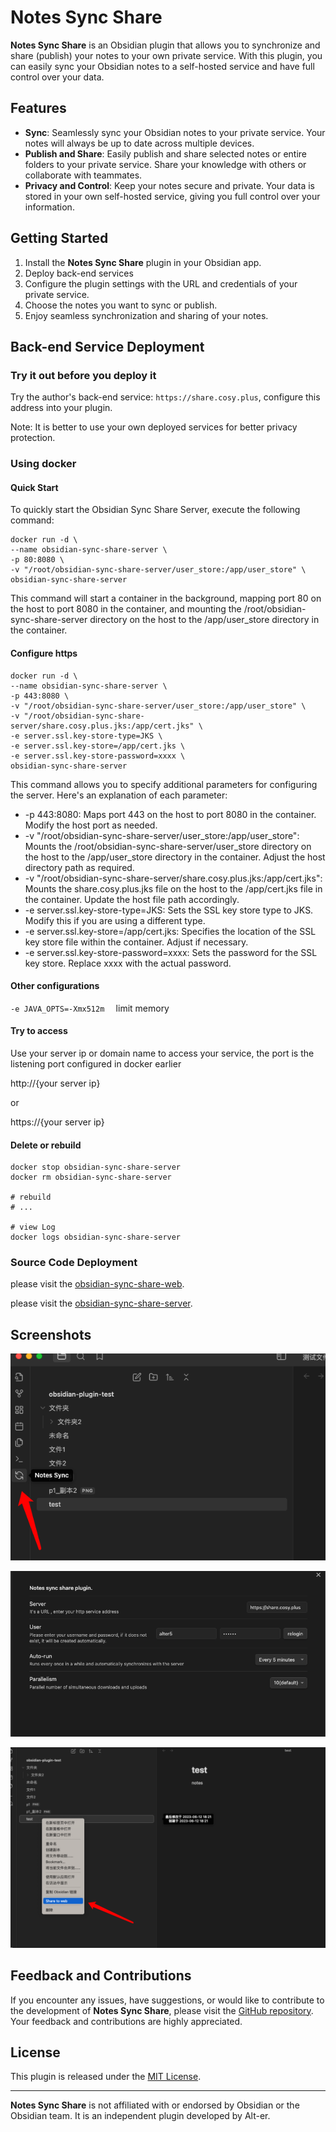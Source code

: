 # Notes Sync Share

**Notes Sync Share** is an Obsidian plugin that allows you to synchronize and share (publish) your notes to your own private service. With this plugin, you can easily sync your Obsidian notes to a self-hosted service and have full control over your data.

## Features

- **Sync**: Seamlessly sync your Obsidian notes to your private service. Your notes will always be up to date across multiple devices.
- **Publish and Share**: Easily publish and share selected notes or entire folders to your private service. Share your knowledge with others or collaborate with teammates.
- **Privacy and Control**: Keep your notes secure and private. Your data is stored in your own self-hosted service, giving you full control over your information.

## Getting Started

1. Install the **Notes Sync Share** plugin in your Obsidian app.
2. Deploy back-end services
3. Configure the plugin settings with the URL and credentials of your private service.
4. Choose the notes you want to sync or publish.
5. Enjoy seamless synchronization and sharing of your notes.

## Back-end Service Deployment

### Try it out before you deploy it

Try the author's back-end service: `https://share.cosy.plus`, configure this address into your plugin.

Note: It is better to use your own deployed services for better privacy protection.

### Using docker

#### Quick Start

To quickly start the Obsidian Sync Share Server, execute the following command:

```shell
docker run -d \
--name obsidian-sync-share-server \
-p 80:8080 \
-v "/root/obsidian-sync-share-server/user_store:/app/user_store" \
obsidian-sync-share-server
```

This command will start a container in the background, mapping port 80 on the host to port 8080 in the container, and mounting the /root/obsidian-sync-share-server directory on the host to the /app/user_store directory in the container.

#### Configure https

```shell
docker run -d \
--name obsidian-sync-share-server \
-p 443:8080 \
-v "/root/obsidian-sync-share-server/user_store:/app/user_store" \
-v "/root/obsidian-sync-share-server/share.cosy.plus.jks:/app/cert.jks" \
-e server.ssl.key-store-type=JKS \
-e server.ssl.key-store=/app/cert.jks \
-e server.ssl.key-store-password=xxxx \
obsidian-sync-share-server
```

This command allows you to specify additional parameters for configuring the server. Here's an explanation of each parameter:

- -p 443:8080: Maps port 443 on the host to port 8080 in the container. Modify the host port as needed.
- -v "/root/obsidian-sync-share-server/user_store:/app/user_store": Mounts the /root/obsidian-sync-share-server/user_store directory on the host to the /app/user_store directory in the container. Adjust the host directory path as required.
- -v "/root/obsidian-sync-share-server/share.cosy.plus.jks:/app/cert.jks": Mounts the share.cosy.plus.jks file on the host to the /app/cert.jks file in the container. Update the host file path accordingly.
- -e server.ssl.key-store-type=JKS: Sets the SSL key store type to JKS. Modify this if you are using a different type.
- -e server.ssl.key-store=/app/cert.jks: Specifies the location of the SSL key store file within the container. Adjust if necessary.
- -e server.ssl.key-store-password=xxxx: Sets the password for the SSL key store. Replace xxxx with the actual password.
  
#### Other configurations

`-e JAVA_OPTS=-Xmx512m  ` limit memory

#### Try to access

Use your server ip or domain name to access your service, the port is the listening port configured in docker earlier

http://{your server ip}

or

https://{your server ip}

#### Delete or rebuild
```shell
docker stop obsidian-sync-share-server
docker rm obsidian-sync-share-server

# rebuild
# ...

# view Log
docker logs obsidian-sync-share-server
```

### Source Code Deployment
please visit the [obsidian-sync-share-web](https://github.com/Alt-er/obsidian-sync-share-web). 

please visit the [obsidian-sync-share-server](https://github.com/Alt-er/obsidian-sync-share-server). 


## Screenshots

![xx](screenshots/02d372cc638a2d8ca4f4da5a69252df8.png)

![xx](screenshots/78dcf10f1947be9b6fc2ad37b25cdc36.png)

![xx](screenshots/60539da53b0384a830ff5ba649cf4e60.png)





## Feedback and Contributions

If you encounter any issues, have suggestions, or would like to contribute to the development of **Notes Sync Share**, please visit the [GitHub repository](https://github.com/Alt-er/obsidian-sync-share). Your feedback and contributions are highly appreciated.

## License

This plugin is released under the [MIT License](https://github.com/Alt-er/obsidian-sync-share/LICENSE).

---

**Notes Sync Share** is not affiliated with or endorsed by Obsidian or the Obsidian team. It is an independent plugin developed by Alt-er.
